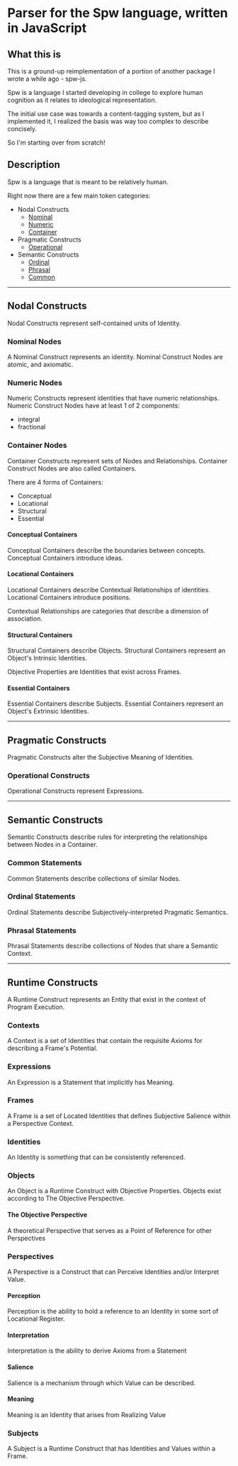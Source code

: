 # Parser for the Spw language, written in JavaScript

## What this is

This is a ground-up reimplementation of a portion of another package I wrote a while ago - spw-js.

Spw is a language I started developing in college to explore human cognition as it relates to ideological
representation.

The initial use case was towards a content-tagging system, but as I implemented it, I realized the basis was way too
complex to describe concisely.

So I'm starting over from scratch!

## Description

Spw is a language that is meant to be relatively human.

Right now there are a few main token categories:

- Nodal Constructs
    - [Nominal](src/parser/constructs/nodal/nominal)
    - [Numeric](src/parser/constructs/nodal/numeric)
    - [Container](src/parser/constructs/nodal/container)
- Pragmatic Constructs
    - [Operational](src/parser/constructs/operational/pragmatic/operational)
- Semantic Constructs
    - [Ordinal](src/parser/constructs/operational/semantic/ordinal)
    - [Phrasal](src/parser/constructs/operational/semantic/phrasal)
    - [Common](src/parser/constructs/operational/semantic/common)

---

## Nodal Constructs

Nodal Constructs represent self-contained units of Identity.

### Nominal Nodes

A Nominal Construct represents an identity.
Nominal Construct Nodes are atomic, and axiomatic.

### Numeric Nodes

Numeric Constructs represent identities that have numeric relationships.
Numeric Construct Nodes have at least 1 of 2 components:

- integral
- fractional

### Container Nodes

Container Constructs represent sets of Nodes and Relationships.
Container Construct Nodes are also called Containers.

There are 4 forms of Containers:

- Conceptual
- Locational
- Structural
- Essential

#### Conceptual Containers

Conceptual Containers describe the boundaries between concepts.
Conceptual Containers introduce ideas.

#### Locational Containers

Locational Containers describe Contextual Relationships of identities.
Locational Containers introduce positions.

Contextual Relationships are categories that describe a dimension of association.

#### Structural Containers

Structural Containers describe Objects.
Structural Containers represent an Object's Intrinsic Identities.

Objective Properties are Identities that exist across Frames.

#### Essential Containers

Essential Containers describe Subjects.
Essential Containers represent an Object's Extrinsic Identities.

--- 

## Pragmatic Constructs

Pragmatic Constructs alter the Subjective Meaning of Identities.

### Operational Constructs

Operational Constructs represent Expressions.

---

## Semantic Constructs

Semantic Constructs describe rules for interpreting the relationships between Nodes in a Container.

### Common Statements

Common Statements describe collections of similar Nodes.

### Ordinal Statements

Ordinal Statements describe Subjectively-interpreted Pragmatic Semantics.  

### Phrasal Statements

Phrasal Statements describe collections of Nodes that share a Semantic Context.

---

## Runtime Constructs

A Runtime Construct represents an Entity that exist in the context of Program Execution.

### Contexts

A Context is a set of Identities that contain the requisite Axioms for describing a Frame's Potential.

### Expressions

An Expression is a Statement that implicitly has Meaning.

### Frames

A Frame is a set of Located Identities that defines Subjective Salience within a Perspective Context.

### Identities

An Identity is something that can be consistently referenced.

### Objects

An Object is a Runtime Construct with Objective Properties.
Objects exist according to The Objective Perspective.

#### The Objective Perspective

A theoretical Perspective that serves as a Point of Reference for other Perspectives

### Perspectives

A Perspective is a Construct that can Perceive Identities and/or Interpret Value.

#### Perception

Perception is the ability to hold a reference to an Identity in some sort of Locational Register.

#### Interpretation

Interpretation is the ability to derive Axioms from a Statement

#### Salience

Salience is a mechanism through which Value can be described.

#### Meaning

Meaning is an Identity that arises from Realizing Value

### Subjects

A Subject is a Runtime Construct that has Identities and Values within a Frame.